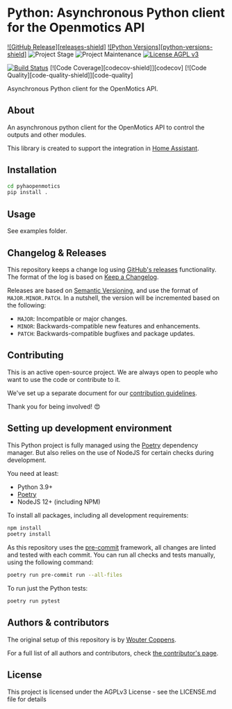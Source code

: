 # Python: Asynchronous Python client for the Openmotics API

[![GitHub Release][releases-shield]][releases]
[![Python Versions][python-versions-shield]][pypi]
![Project Stage][project-stage-shield]
![Project Maintenance][maintenance-shield]
[![License AGPL v3][license-shield]](LICENSE.md)

[![Build Status][build-shield]][build]
[![Code Coverage][codecov-shield]][codecov]
[![Code Quality][code-quality-shield]][code-quality]

Asynchronous Python client for the OpenMotics API.

## About

An asynchronous python client for the OpenMotics API to control the outputs
and other modules.

This library is created to support the integration in
[Home Assistant](https://www.home-assistant.io).

## Installation

```bash
cd pyhaopenmotics
pip install .
```

## Usage

See examples folder. 

## Changelog & Releases

This repository keeps a change log using [GitHub's releases][releases]
functionality. The format of the log is based on
[Keep a Changelog][keepchangelog].

Releases are based on [Semantic Versioning][semver], and use the format
of `MAJOR.MINOR.PATCH`. In a nutshell, the version will be incremented
based on the following:

- `MAJOR`: Incompatible or major changes.
- `MINOR`: Backwards-compatible new features and enhancements.
- `PATCH`: Backwards-compatible bugfixes and package updates.

## Contributing

This is an active open-source project. We are always open to people who want to
use the code or contribute to it.

We've set up a separate document for our
[contribution guidelines](CONTRIBUTING.md).

Thank you for being involved! :heart_eyes:

## Setting up development environment

This Python project is fully managed using the [Poetry][poetry] dependency
manager. But also relies on the use of NodeJS for certain checks during
development.

You need at least:

- Python 3.9+
- [Poetry][poetry-install]
- NodeJS 12+ (including NPM)

To install all packages, including all development requirements:

```bash
npm install
poetry install
```

As this repository uses the [pre-commit][pre-commit] framework, all changes
are linted and tested with each commit. You can run all checks and tests
manually, using the following command:

```bash
poetry run pre-commit run --all-files
```

To run just the Python tests:

```bash
poetry run pytest
```

## Authors & contributors

The original setup of this repository is by [Wouter Coppens][woutercoppens].

For a full list of all authors and contributors,
check [the contributor's page][contributors].

## License

This project is licensed under the AGPLv3 License - see the LICENSE.md file for details

[license-shield]: https://img.shields.io/badge/License-AGPL_v3-blue.svg
[build-shield]: https://github.com/woutercoppens/pyhaopenmotics-v2/workflows/Continuous%20Integration/badge.svg
[build]: https://github.com/woutercoppens/pyhaopenmotics-v2/actions
[contributors]: https://github.com/woutercoppens/pyhaopenmotics-v2/graphs/contributors
[woutercoppens]: https://github.com/woutercoppens/pyhaopenmotics-v2
[keepchangelog]: http://keepachangelog.com/en/1.0.0/
[maintenance-shield]: https://img.shields.io/maintenance/yes/2022.svg
[poetry-install]: https://python-poetry.org/docs/#installation
[poetry]: https://python-poetry.org
[pre-commit]: https://pre-commit.com/
[project-stage-shield]: https://img.shields.io/badge/project%20stage-experimental-yellow.svg
[pypi]: https://pypi.org/project/pyhaopenmotics/
[releases]: https://github.com/woutercoppens/pyhaopenmotics-v2/releases
[semver]: http://semver.org/spec/v2.0.0.html
